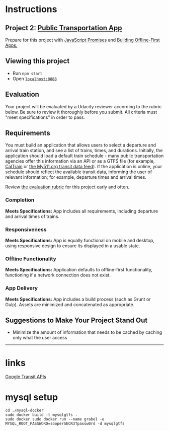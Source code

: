# Instructions

## Project 2: [Public Transportation App](https://classroom.udacity.com/nanodegrees/nd802/parts/8021345403/modules/550593026975462/lessons/5505930269239847/concepts/57997297480923)

Prepare for this project with [JavaScript Promises](https://classroom.udacity.com/courses/ud898)
and [Building Offline-First Apps.](https://www.udacity.com/course/offline-web-applications--ud899)


## Viewing this project

* Run `npm start`
* Open [`localhost:8888`](http://localhost:8888/)


## Evaluation

Your project will be evaluated by a Udacity reviewer according to the
rubric below. Be sure to review it thoroughly before you submit. All
criteria must "meet specifications" in order to pass.


## Requirements

You must build an application that allows users to select a departure and
arrival train station, and see a list of trains, times, and durations.
Initially, the application should load a default train schedule - many
public transportation agencies offer this information via an API or as
a GTFS file (for example, [CalTrain](http://www.caltrain.com/developer.html)
or [the My511.org transit data feed](http://511.org/developer-resources_transit-data-feed.asp)).
If the application is online, your schedule should reflect the available
transit data, informing the user of relevant information; for example,
departure times and arrival times.

Review [the evaluation rubric](https://review.udacity.com/#!/projects/5505930269/rubric)
for this project early and often.

### Completion

__Meets Specifications:__ App includes all requirements, including
departure and arrival times of trains.


### Responsiveness

__Meets Specifications:__ App is equally functional on mobile and desktop,
using responsive design to ensure its displayed in a usable state.


### Offline Functionality

__Meets Specifications:__ Application defaults to offline-first
functionality, functioning if a network connection does not exist.


### App Delivery

__Meets Specifications:__ App includes a build process (such as Grunt
or Gulp). Assets are minimized and concatenated as appropriate.


## Suggestions to Make Your Project Stand Out

* Minimize the amount of information that needs to be cached by caching
  only what the user access


----


# links

[Google Transit APIs](https://developers.google.com/transit/)


# mysql setup

```
cd ./mysql-docker
sudo docker build -t mysqlgtfs .
sudo docker sudo docker run --name grabel -e MYSQL_ROOT_PASSWORD=sooperSECR3Tpassw0rd -d mysqlgtfs
```